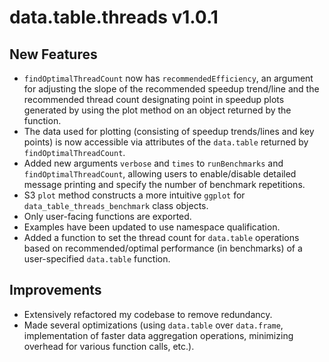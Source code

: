# data.table.threads v1.0.1

## New Features
- `findOptimalThreadCount` now has `recommendedEfficiency`, an argument for adjusting the slope of the recommended speedup trend/line and the recommended thread count designating point in speedup plots generated by using the plot method on an object returned by the function.
- The data used for plotting (consisting of speedup trends/lines and key points) is now accessible via attributes of the `data.table` returned by `findOptimalThreadCount`.
- Added new arguments `verbose` and `times` to `runBenchmarks` and `findOptimalThreadCount`, allowing users to enable/disable detailed message printing and specify the number of benchmark repetitions.
- S3 `plot` method constructs a more intuitive `ggplot` for `data_table_threads_benchmark` class objects.
- Only user-facing functions are exported.
- Examples have been updated to use namespace qualification.
- Added a function to set the thread count for `data.table` operations based on recommended/optimal performance (in benchmarks) of a user-specified `data.table` function.

## Improvements
- Extensively refactored my codebase to remove redundancy.
- Made several optimizations (using `data.table` over `data.frame`, implementation of faster data aggregation operations, minimizing overhead for various function calls, etc.).
